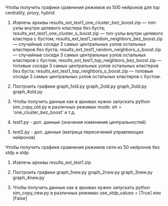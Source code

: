 Чтобы получить графики сравнения режимов из 500 нейронов для top centrality, proxy, hybrid
1. Извлечь архивы
   results_ext_test1_one_cluster_bez_boost.zip       — топ-узлы внутри целевого кластера без буста;
   results_ext_test1_one_cluster_s_boost.zip         — топ-узлы внутри целевого кластера с бустом;
   results_ext_test1_random_neighbors_bez_boost.zip  — случайные соседи 3 самых центральных узлов остальных кластеров без буста;
   results_ext_test1_random_neighbors_s_boost.zip    — случайные соседи 3 самых центральных узлов остальных кластеров с бустом;
   results_ext_test1_top_neighbors_bez_boost.zip     — топовые соседи 3 самых центральных узлов остальных кластеров без буста;
   results_ext_test1_top_neighbors_s_boost.zip       — топовые соседи 3 самых центральных узлов остальных кластеров с бустом.
2. Построить графики
   graph_1old.py
   graph_2old.py
   graph_3old.py
   graph_4old.py

3. Чтобы получить данные как в архивах нужно запускать python sim_copy_old.py в различных режимах
mode: str = 'one_cluster_bez_boost' и т.д.
4. test1.py - доп. данные (значения изменения центральностей)
5. test2.py - доп. данные (матрица пересечений управляющих нейронов)

Чтобы получить графики сравнения режимов сети из 50 нейронов без stdp и stdp
1. Извлечь архивы
   results_ext_test1.zip 
2. Построить графики
   graph_1new.py
   graph_2new.py
   graph_3new.py
   graph_4new.py

3. Чтобы получить данные как в архивах нужно запускать python sim_copy_new.py в различных режимах
use_stdp_values = [True] или [False]
